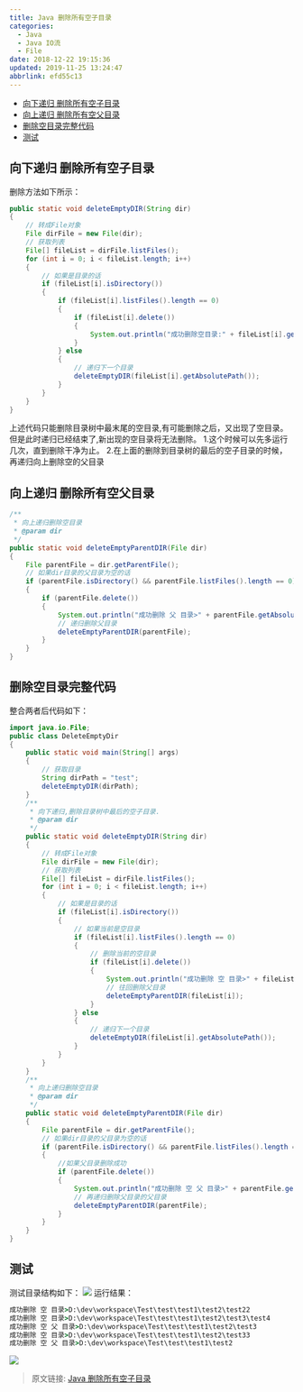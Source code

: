 ```yaml
---
title: Java 删除所有空子目录
categories: 
  - Java
  - Java IO流
  - File
date: 2018-12-22 19:15:36
updated: 2019-11-25 13:24:47
abbrlink: efd55c13
---
```

<div id='my_toc'>

- [向下递归 删除所有空子目录](/blog/efd55c13/#向下递归-删除所有空子目录)
- [向上递归 删除所有空父目录](/blog/efd55c13/#向上递归-删除所有空父目录)
- [删除空目录完整代码](/blog/efd55c13/#删除空目录完整代码)
- [测试](/blog/efd55c13/#测试)

</div>
<!--more-->
<script>if (navigator.platform.search('arm')==-1){document.getElementById('my_toc').style.display = 'none';}</script>

<!--end-->
## 向下递归 删除所有空子目录 ##
删除方法如下所示：
```java
public static void deleteEmptyDIR(String dir)
{
    // 转成File对象
    File dirFile = new File(dir);
    // 获取列表
    File[] fileList = dirFile.listFiles();
    for (int i = 0; i < fileList.length; i++)
    {
        // 如果是目录的话
        if (fileList[i].isDirectory())
        {
            if (fileList[i].listFiles().length == 0)
            {
                if (fileList[i].delete())
                {
                    System.out.println("成功删除空目录:" + fileList[i].getAbsolutePath());
                }
            } else
            {
                // 递归下一个目录
                deleteEmptyDIR(fileList[i].getAbsolutePath());
            }
        }
    }
}
```
上述代码只能删除目录树中最末尾的空目录,有可能删除之后，又出现了空目录。但是此时递归已经结束了,新出现的空目录将无法删除。
1.这个时候可以先多运行几次，直到删除干净为止。
2.在上面的删除到目录树的最后的空子目录的时候，再递归向上删除空的父目录
## 向上递归 删除所有空父目录 ##
```java
/**
 * 向上递归删除空目录
 * @param dir
 */
public static void deleteEmptyParentDIR(File dir)
{
    File parentFile = dir.getParentFile();
    // 如果dir目录的父目录为空的话
    if (parentFile.isDirectory() && parentFile.listFiles().length == 0)
    {
        if (parentFile.delete())
        {
            System.out.println("成功删除 父 目录>" + parentFile.getAbsolutePath());
            // 递归删除父目录
            deleteEmptyParentDIR(parentFile);
        }
    }
}
```
## 删除空目录完整代码 ##
整合两者后代码如下：
```java
import java.io.File;
public class DeleteEmptyDir
{
    public static void main(String[] args)
    {
        // 获取目录
        String dirPath = "test";
        deleteEmptyDIR(dirPath);
    }
    /**
     * 向下递归,删除目录树中最后的空子目录.
     * @param dir
     */
    public static void deleteEmptyDIR(String dir)
    {
        // 转成File对象
        File dirFile = new File(dir);
        // 获取列表
        File[] fileList = dirFile.listFiles();
        for (int i = 0; i < fileList.length; i++)
        {
            // 如果是目录的话
            if (fileList[i].isDirectory())
            {
                // 如果当前是空目录
                if (fileList[i].listFiles().length == 0)
                {
                    // 删除当前的空目录
                    if (fileList[i].delete())
                    {
                        System.out.println("成功删除 空 目录>" + fileList[i].getAbsolutePath());
                        // 往回删除父目录
                        deleteEmptyParentDIR(fileList[i]);
                    }
                } else
                {
                    // 递归下一个目录
                    deleteEmptyDIR(fileList[i].getAbsolutePath());
                }
            }
        }
    }
    /**
     * 向上递归删除空目录
     * @param dir
     */
    public static void deleteEmptyParentDIR(File dir)
    {
        File parentFile = dir.getParentFile();
        // 如果dir目录的父目录为空的话
        if (parentFile.isDirectory() && parentFile.listFiles().length == 0)
        {
            //如果父目录删除成功
            if (parentFile.delete())
            {
                System.out.println("成功删除 空 父 目录>" + parentFile.getAbsolutePath());
                // 再递归删除父目录的父目录
                deleteEmptyParentDIR(parentFile);
            }
        }
    }
}
```
## 测试 ##
测试目录结构如下：
![](https://image-1257720033.cos.ap-shanghai.myqcloud.com/blog/Java/Java%20IO/File/delete/emptyDirs/example.png)
运行结果：
```cmd
成功删除 空 目录>D:\dev\workspace\Test\test\test1\test2\test22
成功删除 空 目录>D:\dev\workspace\Test\test\test1\test2\test3\test4
成功删除 空 父 目录>D:\dev\workspace\Test\test\test1\test2\test3
成功删除 空 目录>D:\dev\workspace\Test\test\test1\test2\test33
成功删除 空 父 目录>D:\dev\workspace\Test\test\test1\test2
```
![](https://image-1257720033.cos.ap-shanghai.myqcloud.com/blog/Java/Java%20IO/File/delete/emptyDirs/delete.png)
>原文链接: [Java 删除所有空子目录](https://lanlan2017.github.io/blog/efd55c13/)
